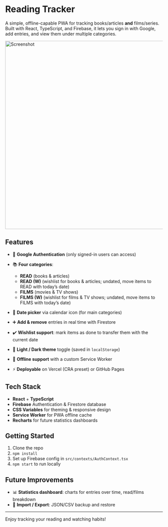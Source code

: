 # Reading Tracker

A simple, offline-capable PWA for tracking books/articles **and** films/series. Built with React, TypeScript, and Firebase, it lets you sign in with Google, add entries, and view them under multiple categories.

<img src="https://your-domain.com/path/to/screenshot.png" alt="Screenshot" width="600"/>

## Features

* 🔐 **Google Authentication** (only signed-in users can access)
* 📚 **Four categories**:

  * **READ** (books & articles)
  * **READ (W)** (wishlist for books & articles; undated, move items to READ with today’s date)
  * **FILMS** (movies & TV shows)
  * **FILMS (W)** (wishlist for films & TV shows; undated, move items to FILMS with today’s date)
* 📅 **Date picker** via calendar icon (for main categories)
* ➕ **Add & remove** entries in real time with Firestore
* ✔️ **Wishlist support**: mark items as done to transfer them with the current date
* 🌙 **Light / Dark theme** toggle (saved in `localStorage`)
* 📱 **Offline support** with a custom Service Worker
* ⚡ **Deployable** on Vercel (CRA preset) or GitHub Pages

## Tech Stack

* **React** + **TypeScript**
* **Firebase** Authentication & Firestore database
* **CSS Variables** for theming & responsive design
* **Service Worker** for PWA offline cache
* **Recharts** for future statistics dashboards

## Getting Started

1. Clone the repo
2. `npm install`
3. Set up Firebase config in `src/contexts/AuthContext.tsx`
4. `npm start` to run locally

## Future Improvements

* 📊 **Statistics dashboard**: charts for entries over time, read/films breakdown
* 🔄 **Import / Export**: JSON/CSV backup and restore

---

Enjoy tracking your reading and watching habits!